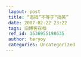 ```yaml
---
 layout: post
 title: “恶搞”不等于“搞笑”
 date: 2007-02-22 23:22
 tags: 旧博客存档
 ref_id: 1536955198635
 author: teryoy
 categories: Uncategorized
---
```


